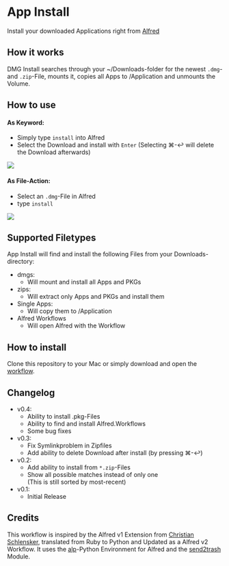 # App Install
Install your downloaded Applications right from [Alfred][]

## How it works
DMG Install searches through your ~/Downloads-folder for the newest `.dmg`- and 
`.zip`-File, mounts it, copies all Apps to /Application and unmounts the Volume.

## How to use
#### As Keyword:
* Simply type `install` into Alfred
* Select the Download and install with `Enter` (Selecting &#x2318;-&#x21A9; will 
  delete the Download afterwards)

![](http://f.lc3dyr.de/dmginstall-1.png)


#### As File-Action:
* Select an `.dmg`-File in Alfred
* type `install`

![](http://f.lc3dyr.de/dmginstall-2.png)

## Supported Filetypes
App Install will find and install the following Files from your Downloads-directory:

* dmgs:
    - Will mount and install all Apps and PKGs
* zips:
    - Will extract only Apps and PKGs and install them
* Single Apps:
    - Will copy them to /Application
* Alfred Workflows
    - Will open Alfred with the Workflow

## How to install
Clone this repository to your Mac or simply download and open the [workflow][].

## Changelog
* v0.4:
    - Ability to install .pkg-Files
    - Ability to find and install Alfred.Workflows
    - Some bug fixes
* v0.3:
    - Fix Symlinkproblem in Zipfiles
    - Add ability to delete Download after install (by pressing 
      &#x2318;-&#x21A9;)
* v0.2:
    - Add ability to install from `*.zip`-Files
    - Show all possible matches instead of only one<br/>(This is still sorted by most-recent)
* v0.1:
    - Initial Release

## Credits
This workflow is inspired by the Alfred v1 Extension from [Christian 
Schlensker](https://github.com/wordofchristian/Install-DMG), translated from 
Ruby to Python and Updated as a Alfred v2 Workflow. It uses the [alp][]-Python 
Environment for Alfred and the [send2trash](https://pypi.python.org/pypi/Send2Trash) Module.




[Alfred]: http://www.alfredapp.com/ "Alfred v2 - Productivity Application for OS X"
[alp]: https://github.com/phyllisstein/alp
[workflow]: http://l.lc3dyr.de/dmginstallflow
